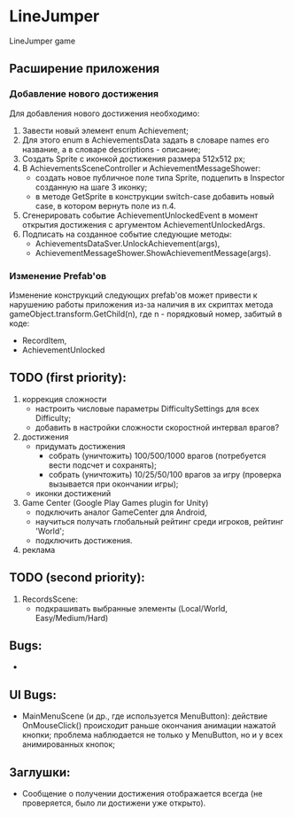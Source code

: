 # LineJumper
LineJumper game

## Расширение приложения
### Добавление нового достижения
Для добавления нового достижения необходимо:
1. Завести новый элемент enum Achievement;
2. Для этого enum в AchievementsData задать в словаре names его название, а в словаре descriptions - описание;
3. Создать Sprite с иконкой достижения размера 512х512 px;
4. В AchievementsSceneController и AchievementMessageShower:
	- создать новое публичное поле типа Sprite, подцепить в Inspector созданную на шаге 3 иконку;
	- в методе GetSprite в конструкции switch-case добавить новый case, в котором вернуть поле из п.4.
5. Сгенерировать событие AchievementUnlockedEvent в момент открытия достижения с аргументом AchievementUnlockedArgs.
6. Подписать на созданное событие следующие методы: 
    - AchievementsDataSver.UnlockAchievement(args), 
	- AchievementMessageShower.ShowAchievementMessage(args).

### Изменение Prefab'ов
Изменение конструкций следующих prefab'ов может привести к нарушению работы приложения из-за наличия в их скриптах метода gameObject.transform.GetChild(n), где n - порядковый номер, забитый в коде:
- RecordItem,
- AchievementUnlocked

## TODO (first priority):
1) коррекция сложности
	- настроить числовые параметры DifficultySettings для всех Difficulty;
	- добавить в настройки сложности скоростной интервал врагов?
2) достижения
	- придумать достижения
		- собрать (уничтожить) 100/500/1000 врагов (потребуется вести подсчет и сохранять);
		- собрать (уничтожить) 10/25/50/100 врагов за игру (проверка вызывается при окончании игры);
	- иконки достижений
3) Game Center (Google Play Games plugin for Unity)
	- подключить аналог GameCenter для Android,
	- научиться получать глобальный рейтинг среди игроков, рейтинг 'World';
	- подключить достижения.
4) реклама

## TODO (second priority):
1) RecordsScene: 
	- подкрашивать выбранные элементы (Local/World, Easy/Medium/Hard)

## Bugs:
- 

## UI Bugs:
- MainMenuScene (и др., где используется MenuButton): 
     действие OnMouseClick() происходит раньше окончания анимации нажатой кнопки;
	 проблема наблюдается не только у MenuButton, но и у всех анимированных кнопок;

## Заглушки:
- Сообщение о получении достижения отображается всегда (не проверяется, было ли достижени уже открыто).
